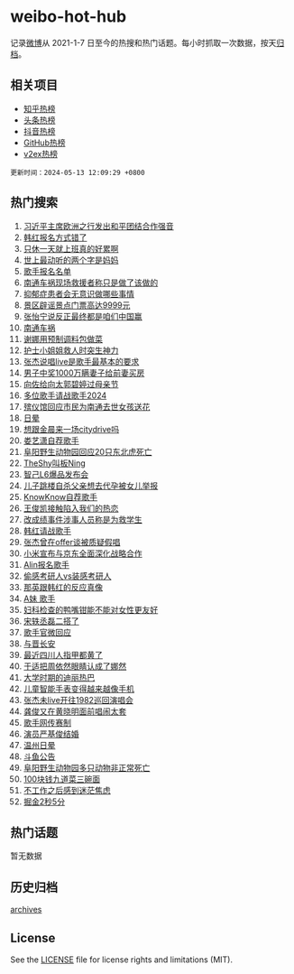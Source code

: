 # weibo-hot-hub

记录[微博](https://www.weibo.com)从 2021-1-7 日至今的热搜和热门话题。每小时抓取一次数据，按天[归档](archives)。

## 相关项目

- [知乎热榜](https://github.com/lonnyzhang423/zhihu-hot-hub)
- [头条热榜](https://github.com/lonnyzhang423/toutiao-hot-hub)
- [抖音热榜](https://github.com/lonnyzhang423/douyin-hot-hub)
- [GitHub热榜](https://github.com/lonnyzhang423/github-hot-hub)
- [v2ex热榜](https://github.com/lonnyzhang423/v2ex-hot-hub)


`更新时间：2024-05-13 12:09:29 +0800`

## 热门搜索

1. [习近平主席欧洲之行发出和平团结合作强音](https://m.weibo.cn/search?containerid=100103type%3D1%26t%3D10%26q%3D%23%E4%B9%A0%E8%BF%91%E5%B9%B3%E4%B8%BB%E5%B8%AD%E6%AC%A7%E6%B4%B2%E4%B9%8B%E8%A1%8C%E5%8F%91%E5%87%BA%E5%92%8C%E5%B9%B3%E5%9B%A2%E7%BB%93%E5%90%88%E4%BD%9C%E5%BC%BA%E9%9F%B3%23&stream_entry_id=51&isnewpage=1&extparam=seat%3D1%26cate%3D10103%26dgr%3D0%26stream_entry_id%3D51%26filter_type%3Drealtimehot%26q%3D%2523%25E4%25B9%25A0%25E8%25BF%2591%25E5%25B9%25B3%25E4%25B8%25BB%25E5%25B8%25AD%25E6%25AC%25A7%25E6%25B4%25B2%25E4%25B9%258B%25E8%25A1%258C%25E5%258F%2591%25E5%2587%25BA%25E5%2592%258C%25E5%25B9%25B3%25E5%259B%25A2%25E7%25BB%2593%25E5%2590%2588%25E4%25BD%259C%25E5%25BC%25BA%25E9%259F%25B3%2523%26c_type%3D51%26pos%3D0%26display_time%3D1715573368%26pre_seqid%3D171557336867301403171)
1. [韩红报名方式错了](https://m.weibo.cn/search?containerid=100103type%3D1%26t%3D10%26q%3D%23%E9%9F%A9%E7%BA%A2%E6%8A%A5%E5%90%8D%E6%96%B9%E5%BC%8F%E9%94%99%E4%BA%86%23&stream_entry_id=31&isnewpage=1&extparam=seat%3D1%26lcate%3D5001%26pos%3D0%26q%3D%2523%25E9%259F%25A9%25E7%25BA%25A2%25E6%258A%25A5%25E5%2590%258D%25E6%2596%25B9%25E5%25BC%258F%25E9%2594%2599%25E4%25BA%2586%2523%26c_type%3D31%26realpos%3D1%26flag%3D1%26dgr%3D0%26cate%3D5001%26stream_entry_id%3D31%26band_rank%3D1%26filter_type%3Drealtimehot%26display_time%3D1715573368%26pre_seqid%3D171557336867301403171)
1. [只休一天就上班真的好累啊](https://m.weibo.cn/search?containerid=100103type%3D1%26t%3D10%26q%3D%23%E5%8F%AA%E4%BC%91%E4%B8%80%E5%A4%A9%E5%B0%B1%E4%B8%8A%E7%8F%AD%E7%9C%9F%E7%9A%84%E5%A5%BD%E7%B4%AF%E5%95%8A%23&stream_entry_id=31&isnewpage=1&extparam=seat%3D1%26lcate%3D5001%26pos%3D1%26q%3D%2523%25E5%258F%25AA%25E4%25BC%2591%25E4%25B8%2580%25E5%25A4%25A9%25E5%25B0%25B1%25E4%25B8%258A%25E7%258F%25AD%25E7%259C%259F%25E7%259A%2584%25E5%25A5%25BD%25E7%25B4%25AF%25E5%2595%258A%2523%26c_type%3D31%26realpos%3D2%26flag%3D0%26dgr%3D0%26cate%3D5001%26stream_entry_id%3D31%26band_rank%3D2%26filter_type%3Drealtimehot%26display_time%3D1715573368%26pre_seqid%3D171557336867301403171)
1. [世上最动听的两个字是妈妈](https://m.weibo.cn/search?containerid=100103type%3D1%26t%3D10%26q%3D%23%E4%B8%96%E4%B8%8A%E6%9C%80%E5%8A%A8%E5%90%AC%E7%9A%84%E4%B8%A4%E4%B8%AA%E5%AD%97%E6%98%AF%E5%A6%88%E5%A6%88%23&stream_entry_id=31&isnewpage=1&extparam=seat%3D1%26lcate%3D5001%26pos%3D2%26q%3D%2523%25E4%25B8%2596%25E4%25B8%258A%25E6%259C%2580%25E5%258A%25A8%25E5%2590%25AC%25E7%259A%2584%25E4%25B8%25A4%25E4%25B8%25AA%25E5%25AD%2597%25E6%2598%25AF%25E5%25A6%2588%25E5%25A6%2588%2523%26c_type%3D31%26realpos%3D3%26flag%3D0%26dgr%3D0%26cate%3D5001%26stream_entry_id%3D31%26band_rank%3D3%26filter_type%3Drealtimehot%26display_time%3D1715573368%26pre_seqid%3D171557336867301403171)
1. [歌手报名名单](https://m.weibo.cn/search?containerid=100103type%3D1%26t%3D10%26q%3D%23%E6%AD%8C%E6%89%8B%E6%8A%A5%E5%90%8D%E5%90%8D%E5%8D%95%23&stream_entry_id=31&isnewpage=1&extparam=seat%3D1%26lcate%3D5001%26pos%3D3%26q%3D%2523%25E6%25AD%258C%25E6%2589%258B%25E6%258A%25A5%25E5%2590%258D%25E5%2590%258D%25E5%258D%2595%2523%26c_type%3D31%26realpos%3D4%26flag%3D1%26dgr%3D0%26cate%3D5001%26stream_entry_id%3D31%26band_rank%3D4%26filter_type%3Drealtimehot%26display_time%3D1715573368%26pre_seqid%3D171557336867301403171)
1. [南通车祸现场救援者称只是做了该做的](https://m.weibo.cn/search?containerid=100103type%3D1%26t%3D10%26q%3D%23%E5%8D%97%E9%80%9A%E8%BD%A6%E7%A5%B8%E7%8E%B0%E5%9C%BA%E6%95%91%E6%8F%B4%E8%80%85%E7%A7%B0%E5%8F%AA%E6%98%AF%E5%81%9A%E4%BA%86%E8%AF%A5%E5%81%9A%E7%9A%84%23&stream_entry_id=31&isnewpage=1&extparam=seat%3D1%26lcate%3D5001%26pos%3D4%26q%3D%2523%25E5%258D%2597%25E9%2580%259A%25E8%25BD%25A6%25E7%25A5%25B8%25E7%258E%25B0%25E5%259C%25BA%25E6%2595%2591%25E6%258F%25B4%25E8%2580%2585%25E7%25A7%25B0%25E5%258F%25AA%25E6%2598%25AF%25E5%2581%259A%25E4%25BA%2586%25E8%25AF%25A5%25E5%2581%259A%25E7%259A%2584%2523%26c_type%3D31%26realpos%3D5%26flag%3D1%26dgr%3D0%26cate%3D5001%26stream_entry_id%3D31%26band_rank%3D5%26filter_type%3Drealtimehot%26display_time%3D1715573368%26pre_seqid%3D171557336867301403171)
1. [抑郁症患者会无意识做哪些事情](https://m.weibo.cn/search?containerid=100103type%3D1%26t%3D10%26q%3D%23%E6%8A%91%E9%83%81%E7%97%87%E6%82%A3%E8%80%85%E4%BC%9A%E6%97%A0%E6%84%8F%E8%AF%86%E5%81%9A%E5%93%AA%E4%BA%9B%E4%BA%8B%E6%83%85%23&stream_entry_id=31&isnewpage=1&extparam=seat%3D1%26lcate%3D5001%26pos%3D5%26q%3D%2523%25E6%258A%2591%25E9%2583%2581%25E7%2597%2587%25E6%2582%25A3%25E8%2580%2585%25E4%25BC%259A%25E6%2597%25A0%25E6%2584%258F%25E8%25AF%2586%25E5%2581%259A%25E5%2593%25AA%25E4%25BA%259B%25E4%25BA%258B%25E6%2583%2585%2523%26c_type%3D31%26realpos%3D6%26flag%3D1%26dgr%3D0%26cate%3D5001%26stream_entry_id%3D31%26band_rank%3D6%26filter_type%3Drealtimehot%26display_time%3D1715573368%26pre_seqid%3D171557336867301403171)
1. [景区辟谣景点门票高达9999元](https://m.weibo.cn/search?containerid=100103type%3D1%26t%3D10%26q%3D%23%E6%99%AF%E5%8C%BA%E8%BE%9F%E8%B0%A3%E6%99%AF%E7%82%B9%E9%97%A8%E7%A5%A8%E9%AB%98%E8%BE%BE9999%E5%85%83%23&stream_entry_id=31&isnewpage=1&extparam=seat%3D1%26lcate%3D5001%26filter_type%3Drealtimehot%26q%3D%2523%25E6%2599%25AF%25E5%258C%25BA%25E8%25BE%259F%25E8%25B0%25A3%25E6%2599%25AF%25E7%2582%25B9%25E9%2597%25A8%25E7%25A5%25A8%25E9%25AB%2598%25E8%25BE%25BE9999%25E5%2585%2583%2523%26c_type%3D31%26dgr%3D0%26cate%3D5001%26is_ad_pos%3D1%26band_rank%3D7%26stream_entry_id%3D31%26adid%3D236192%26pos%3D6%26display_time%3D1715573368%26pre_seqid%3D171557336867301403171)
1. [张怡宁说反正最终都是咱们中国赢](https://m.weibo.cn/search?containerid=100103type%3D1%26t%3D10%26q%3D%23%E5%BC%A0%E6%80%A1%E5%AE%81%E8%AF%B4%E5%8F%8D%E6%AD%A3%E6%9C%80%E7%BB%88%E9%83%BD%E6%98%AF%E5%92%B1%E4%BB%AC%E4%B8%AD%E5%9B%BD%E8%B5%A2%23&stream_entry_id=31&isnewpage=1&extparam=seat%3D1%26lcate%3D5001%26pos%3D7%26q%3D%2523%25E5%25BC%25A0%25E6%2580%25A1%25E5%25AE%2581%25E8%25AF%25B4%25E5%258F%258D%25E6%25AD%25A3%25E6%259C%2580%25E7%25BB%2588%25E9%2583%25BD%25E6%2598%25AF%25E5%2592%25B1%25E4%25BB%25AC%25E4%25B8%25AD%25E5%259B%25BD%25E8%25B5%25A2%2523%26c_type%3D31%26realpos%3D7%26flag%3D1%26dgr%3D0%26cate%3D5001%26stream_entry_id%3D31%26band_rank%3D7%26filter_type%3Drealtimehot%26display_time%3D1715573368%26pre_seqid%3D171557336867301403171)
1. [南通车祸](https://m.weibo.cn/search?containerid=100103type%3D1%26t%3D10%26q%3D%E5%8D%97%E9%80%9A%E8%BD%A6%E7%A5%B8&stream_entry_id=31&isnewpage=1&extparam=seat%3D1%26lcate%3D5001%26pos%3D8%26q%3D%25E5%258D%2597%25E9%2580%259A%25E8%25BD%25A6%25E7%25A5%25B8%26c_type%3D31%26realpos%3D8%26flag%3D1%26dgr%3D0%26cate%3D5001%26stream_entry_id%3D31%26band_rank%3D8%26filter_type%3Drealtimehot%26display_time%3D1715573368%26pre_seqid%3D171557336867301403171)
1. [谢娜用预制调料包做菜](https://m.weibo.cn/search?containerid=100103type%3D1%26t%3D10%26q%3D%23%E8%B0%A2%E5%A8%9C%E7%94%A8%E9%A2%84%E5%88%B6%E8%B0%83%E6%96%99%E5%8C%85%E5%81%9A%E8%8F%9C%23&stream_entry_id=31&isnewpage=1&extparam=seat%3D1%26lcate%3D5001%26pos%3D9%26q%3D%2523%25E8%25B0%25A2%25E5%25A8%259C%25E7%2594%25A8%25E9%25A2%2584%25E5%2588%25B6%25E8%25B0%2583%25E6%2596%2599%25E5%258C%2585%25E5%2581%259A%25E8%258F%259C%2523%26c_type%3D31%26realpos%3D9%26flag%3D1%26dgr%3D0%26cate%3D5001%26stream_entry_id%3D31%26band_rank%3D9%26filter_type%3Drealtimehot%26display_time%3D1715573368%26pre_seqid%3D171557336867301403171)
1. [护士小姐姐救人时突生神力](https://m.weibo.cn/search?containerid=100103type%3D1%26t%3D10%26q%3D%23%E6%8A%A4%E5%A3%AB%E5%B0%8F%E5%A7%90%E5%A7%90%E6%95%91%E4%BA%BA%E6%97%B6%E7%AA%81%E7%94%9F%E7%A5%9E%E5%8A%9B%23&stream_entry_id=31&isnewpage=1&extparam=seat%3D1%26lcate%3D5001%26pos%3D10%26q%3D%2523%25E6%258A%25A4%25E5%25A3%25AB%25E5%25B0%258F%25E5%25A7%2590%25E5%25A7%2590%25E6%2595%2591%25E4%25BA%25BA%25E6%2597%25B6%25E7%25AA%2581%25E7%2594%259F%25E7%25A5%259E%25E5%258A%259B%2523%26c_type%3D31%26realpos%3D10%26flag%3D32768%26dgr%3D0%26cate%3D5001%26stream_entry_id%3D31%26band_rank%3D10%26filter_type%3Drealtimehot%26display_time%3D1715573368%26pre_seqid%3D171557336867301403171)
1. [张杰说唱live是歌手最基本的要求](https://m.weibo.cn/search?containerid=100103type%3D1%26t%3D10%26q%3D%23%E5%BC%A0%E6%9D%B0%E8%AF%B4%E5%94%B1live%E6%98%AF%E6%AD%8C%E6%89%8B%E6%9C%80%E5%9F%BA%E6%9C%AC%E7%9A%84%E8%A6%81%E6%B1%82%23&stream_entry_id=31&isnewpage=1&extparam=seat%3D1%26lcate%3D5001%26pos%3D11%26q%3D%2523%25E5%25BC%25A0%25E6%259D%25B0%25E8%25AF%25B4%25E5%2594%25B1live%25E6%2598%25AF%25E6%25AD%258C%25E6%2589%258B%25E6%259C%2580%25E5%259F%25BA%25E6%259C%25AC%25E7%259A%2584%25E8%25A6%2581%25E6%25B1%2582%2523%26c_type%3D31%26realpos%3D11%26flag%3D1%26dgr%3D0%26cate%3D5001%26stream_entry_id%3D31%26band_rank%3D11%26filter_type%3Drealtimehot%26display_time%3D1715573368%26pre_seqid%3D171557336867301403171)
1. [男子中奖1000万瞒妻子给前妻买房](https://m.weibo.cn/search?containerid=100103type%3D1%26t%3D10%26q%3D%23%E7%94%B7%E5%AD%90%E4%B8%AD%E5%A5%961000%E4%B8%87%E7%9E%92%E5%A6%BB%E5%AD%90%E7%BB%99%E5%89%8D%E5%A6%BB%E4%B9%B0%E6%88%BF%23&stream_entry_id=31&isnewpage=1&extparam=seat%3D1%26lcate%3D5001%26pos%3D12%26q%3D%2523%25E7%2594%25B7%25E5%25AD%2590%25E4%25B8%25AD%25E5%25A5%25961000%25E4%25B8%2587%25E7%259E%2592%25E5%25A6%25BB%25E5%25AD%2590%25E7%25BB%2599%25E5%2589%258D%25E5%25A6%25BB%25E4%25B9%25B0%25E6%2588%25BF%2523%26c_type%3D31%26realpos%3D12%26flag%3D1%26dgr%3D0%26cate%3D5001%26stream_entry_id%3D31%26band_rank%3D12%26filter_type%3Drealtimehot%26display_time%3D1715573368%26pre_seqid%3D171557336867301403171)
1. [向佐给向太郭碧婷过母亲节](https://m.weibo.cn/search?containerid=100103type%3D1%26t%3D10%26q%3D%23%E5%90%91%E4%BD%90%E7%BB%99%E5%90%91%E5%A4%AA%E9%83%AD%E7%A2%A7%E5%A9%B7%E8%BF%87%E6%AF%8D%E4%BA%B2%E8%8A%82%23&stream_entry_id=31&isnewpage=1&extparam=seat%3D1%26lcate%3D5001%26pos%3D13%26q%3D%2523%25E5%2590%2591%25E4%25BD%2590%25E7%25BB%2599%25E5%2590%2591%25E5%25A4%25AA%25E9%2583%25AD%25E7%25A2%25A7%25E5%25A9%25B7%25E8%25BF%2587%25E6%25AF%258D%25E4%25BA%25B2%25E8%258A%2582%2523%26c_type%3D31%26realpos%3D13%26flag%3D1%26dgr%3D0%26cate%3D5001%26stream_entry_id%3D31%26band_rank%3D13%26filter_type%3Drealtimehot%26display_time%3D1715573368%26pre_seqid%3D171557336867301403171)
1. [多位歌手请战歌手2024](https://m.weibo.cn/search?containerid=100103type%3D1%26t%3D10%26q%3D%23%E5%A4%9A%E4%BD%8D%E6%AD%8C%E6%89%8B%E8%AF%B7%E6%88%98%E6%AD%8C%E6%89%8B2024%23&stream_entry_id=31&isnewpage=1&extparam=seat%3D1%26lcate%3D5001%26pos%3D14%26q%3D%2523%25E5%25A4%259A%25E4%25BD%258D%25E6%25AD%258C%25E6%2589%258B%25E8%25AF%25B7%25E6%2588%2598%25E6%25AD%258C%25E6%2589%258B2024%2523%26c_type%3D31%26realpos%3D14%26flag%3D1%26dgr%3D0%26cate%3D5001%26stream_entry_id%3D31%26band_rank%3D14%26filter_type%3Drealtimehot%26display_time%3D1715573368%26pre_seqid%3D171557336867301403171)
1. [殡仪馆回应市民为南通去世女孩送花](https://m.weibo.cn/search?containerid=100103type%3D1%26t%3D10%26q%3D%23%E6%AE%A1%E4%BB%AA%E9%A6%86%E5%9B%9E%E5%BA%94%E5%B8%82%E6%B0%91%E4%B8%BA%E5%8D%97%E9%80%9A%E5%8E%BB%E4%B8%96%E5%A5%B3%E5%AD%A9%E9%80%81%E8%8A%B1%23&stream_entry_id=31&isnewpage=1&extparam=seat%3D1%26lcate%3D5001%26pos%3D15%26q%3D%2523%25E6%25AE%25A1%25E4%25BB%25AA%25E9%25A6%2586%25E5%259B%259E%25E5%25BA%2594%25E5%25B8%2582%25E6%25B0%2591%25E4%25B8%25BA%25E5%258D%2597%25E9%2580%259A%25E5%258E%25BB%25E4%25B8%2596%25E5%25A5%25B3%25E5%25AD%25A9%25E9%2580%2581%25E8%258A%25B1%2523%26c_type%3D31%26realpos%3D15%26flag%3D1%26dgr%3D0%26cate%3D5001%26stream_entry_id%3D31%26band_rank%3D15%26filter_type%3Drealtimehot%26display_time%3D1715573368%26pre_seqid%3D171557336867301403171)
1. [日晕](https://m.weibo.cn/search?containerid=100103type%3D1%26t%3D10%26q%3D%E6%97%A5%E6%99%95&stream_entry_id=31&isnewpage=1&extparam=seat%3D1%26lcate%3D5001%26pos%3D16%26q%3D%25E6%2597%25A5%25E6%2599%2595%26c_type%3D31%26realpos%3D16%26flag%3D1%26dgr%3D0%26cate%3D5001%26stream_entry_id%3D31%26band_rank%3D16%26filter_type%3Drealtimehot%26display_time%3D1715573368%26pre_seqid%3D171557336867301403171)
1. [想跟金晨来一场citydrive吗](https://m.weibo.cn/search?containerid=100103type%3D1%26t%3D10%26q%3D%23%E6%83%B3%E8%B7%9F%E9%87%91%E6%99%A8%E6%9D%A5%E4%B8%80%E5%9C%BAcitydrive%E5%90%97%23&stream_entry_id=31&isnewpage=1&extparam=seat%3D1%26lcate%3D5001%26filter_type%3Drealtimehot%26q%3D%2523%25E6%2583%25B3%25E8%25B7%259F%25E9%2587%2591%25E6%2599%25A8%25E6%259D%25A5%25E4%25B8%2580%25E5%259C%25BAcitydrive%25E5%2590%2597%2523%26c_type%3D31%26dgr%3D0%26realpos%3D17%26flag%3D0%26cate%3D5001%26band_rank%3D17%26stream_entry_id%3D31%26adid%3D235639%26pos%3D17%26display_time%3D1715573368%26pre_seqid%3D171557336867301403171)
1. [娄艺潇自荐歌手](https://m.weibo.cn/search?containerid=100103type%3D1%26t%3D10%26q%3D%23%E5%A8%84%E8%89%BA%E6%BD%87%E8%87%AA%E8%8D%90%E6%AD%8C%E6%89%8B%23&stream_entry_id=31&isnewpage=1&extparam=seat%3D1%26lcate%3D5001%26pos%3D18%26q%3D%2523%25E5%25A8%2584%25E8%2589%25BA%25E6%25BD%2587%25E8%2587%25AA%25E8%258D%2590%25E6%25AD%258C%25E6%2589%258B%2523%26c_type%3D31%26realpos%3D18%26flag%3D2%26dgr%3D0%26cate%3D5001%26stream_entry_id%3D31%26band_rank%3D18%26filter_type%3Drealtimehot%26display_time%3D1715573368%26pre_seqid%3D171557336867301403171)
1. [阜阳野生动物园回应20只东北虎死亡](https://m.weibo.cn/search?containerid=100103type%3D1%26t%3D10%26q%3D%23%E9%98%9C%E9%98%B3%E9%87%8E%E7%94%9F%E5%8A%A8%E7%89%A9%E5%9B%AD%E5%9B%9E%E5%BA%9420%E5%8F%AA%E4%B8%9C%E5%8C%97%E8%99%8E%E6%AD%BB%E4%BA%A1%23&stream_entry_id=31&isnewpage=1&extparam=seat%3D1%26lcate%3D5001%26pos%3D19%26q%3D%2523%25E9%2598%259C%25E9%2598%25B3%25E9%2587%258E%25E7%2594%259F%25E5%258A%25A8%25E7%2589%25A9%25E5%259B%25AD%25E5%259B%259E%25E5%25BA%259420%25E5%258F%25AA%25E4%25B8%259C%25E5%258C%2597%25E8%2599%258E%25E6%25AD%25BB%25E4%25BA%25A1%2523%26c_type%3D31%26realpos%3D19%26flag%3D1%26dgr%3D0%26cate%3D5001%26stream_entry_id%3D31%26band_rank%3D19%26filter_type%3Drealtimehot%26display_time%3D1715573368%26pre_seqid%3D171557336867301403171)
1. [TheShy叫板Ning](https://m.weibo.cn/search?containerid=100103type%3D1%26t%3D10%26q%3D%23TheShy%E5%8F%AB%E6%9D%BFNing%23&stream_entry_id=31&isnewpage=1&extparam=seat%3D1%26lcate%3D5001%26pos%3D20%26q%3D%2523TheShy%25E5%258F%25AB%25E6%259D%25BFNing%2523%26c_type%3D31%26realpos%3D20%26flag%3D1%26dgr%3D0%26cate%3D5001%26stream_entry_id%3D31%26band_rank%3D20%26filter_type%3Drealtimehot%26display_time%3D1715573368%26pre_seqid%3D171557336867301403171)
1. [智己L6爆品发布会](https://m.weibo.cn/search?containerid=100103type%3D1%26t%3D10%26q%3D%23%E6%99%BA%E5%B7%B1L6%E7%88%86%E5%93%81%E5%8F%91%E5%B8%83%E4%BC%9A%23&stream_entry_id=31&isnewpage=1&extparam=seat%3D1%26lcate%3D5001%26filter_type%3Drealtimehot%26q%3D%2523%25E6%2599%25BA%25E5%25B7%25B1L6%25E7%2588%2586%25E5%2593%2581%25E5%258F%2591%25E5%25B8%2583%25E4%25BC%259A%2523%26c_type%3D31%26dgr%3D0%26realpos%3D21%26flag%3D0%26cate%3D5001%26band_rank%3D21%26stream_entry_id%3D31%26adid%3D235640%26pos%3D21%26display_time%3D1715573368%26pre_seqid%3D171557336867301403171)
1. [儿子跳楼自杀父亲想去代孕被女儿举报](https://m.weibo.cn/search?containerid=100103type%3D1%26t%3D10%26q%3D%23%E5%84%BF%E5%AD%90%E8%B7%B3%E6%A5%BC%E8%87%AA%E6%9D%80%E7%88%B6%E4%BA%B2%E6%83%B3%E5%8E%BB%E4%BB%A3%E5%AD%95%E8%A2%AB%E5%A5%B3%E5%84%BF%E4%B8%BE%E6%8A%A5%23&stream_entry_id=31&isnewpage=1&extparam=seat%3D1%26lcate%3D5001%26pos%3D22%26q%3D%2523%25E5%2584%25BF%25E5%25AD%2590%25E8%25B7%25B3%25E6%25A5%25BC%25E8%2587%25AA%25E6%259D%2580%25E7%2588%25B6%25E4%25BA%25B2%25E6%2583%25B3%25E5%258E%25BB%25E4%25BB%25A3%25E5%25AD%2595%25E8%25A2%25AB%25E5%25A5%25B3%25E5%2584%25BF%25E4%25B8%25BE%25E6%258A%25A5%2523%26c_type%3D31%26realpos%3D22%26flag%3D1%26dgr%3D0%26cate%3D5001%26stream_entry_id%3D31%26band_rank%3D22%26filter_type%3Drealtimehot%26display_time%3D1715573368%26pre_seqid%3D171557336867301403171)
1. [KnowKnow自荐歌手](https://m.weibo.cn/search?containerid=100103type%3D1%26t%3D10%26q%3D%23KnowKnow%E8%87%AA%E8%8D%90%E6%AD%8C%E6%89%8B%23&stream_entry_id=31&isnewpage=1&extparam=seat%3D1%26lcate%3D5001%26pos%3D23%26q%3D%2523KnowKnow%25E8%2587%25AA%25E8%258D%2590%25E6%25AD%258C%25E6%2589%258B%2523%26c_type%3D31%26realpos%3D23%26flag%3D1%26dgr%3D0%26cate%3D5001%26stream_entry_id%3D31%26band_rank%3D23%26filter_type%3Drealtimehot%26display_time%3D1715573368%26pre_seqid%3D171557336867301403171)
1. [王俊凯接触陷入我们的热恋](https://m.weibo.cn/search?containerid=100103type%3D1%26t%3D10%26q%3D%23%E7%8E%8B%E4%BF%8A%E5%87%AF%E6%8E%A5%E8%A7%A6%E9%99%B7%E5%85%A5%E6%88%91%E4%BB%AC%E7%9A%84%E7%83%AD%E6%81%8B%23&stream_entry_id=31&isnewpage=1&extparam=seat%3D1%26lcate%3D5001%26pos%3D24%26q%3D%2523%25E7%258E%258B%25E4%25BF%258A%25E5%2587%25AF%25E6%258E%25A5%25E8%25A7%25A6%25E9%2599%25B7%25E5%2585%25A5%25E6%2588%2591%25E4%25BB%25AC%25E7%259A%2584%25E7%2583%25AD%25E6%2581%258B%2523%26c_type%3D31%26realpos%3D24%26flag%3D1%26dgr%3D0%26cate%3D5001%26stream_entry_id%3D31%26band_rank%3D24%26filter_type%3Drealtimehot%26display_time%3D1715573368%26pre_seqid%3D171557336867301403171)
1. [改成绩事件涉事人员称是为救学生](https://m.weibo.cn/search?containerid=100103type%3D1%26t%3D10%26q%3D%23%E6%94%B9%E6%88%90%E7%BB%A9%E4%BA%8B%E4%BB%B6%E6%B6%89%E4%BA%8B%E4%BA%BA%E5%91%98%E7%A7%B0%E6%98%AF%E4%B8%BA%E6%95%91%E5%AD%A6%E7%94%9F%23&stream_entry_id=31&isnewpage=1&extparam=seat%3D1%26lcate%3D5001%26pos%3D25%26q%3D%2523%25E6%2594%25B9%25E6%2588%2590%25E7%25BB%25A9%25E4%25BA%258B%25E4%25BB%25B6%25E6%25B6%2589%25E4%25BA%258B%25E4%25BA%25BA%25E5%2591%2598%25E7%25A7%25B0%25E6%2598%25AF%25E4%25B8%25BA%25E6%2595%2591%25E5%25AD%25A6%25E7%2594%259F%2523%26c_type%3D31%26realpos%3D25%26flag%3D0%26dgr%3D0%26cate%3D5001%26stream_entry_id%3D31%26band_rank%3D25%26filter_type%3Drealtimehot%26display_time%3D1715573368%26pre_seqid%3D171557336867301403171)
1. [韩红请战歌手](https://m.weibo.cn/search?containerid=100103type%3D1%26t%3D10%26q%3D%E9%9F%A9%E7%BA%A2%E8%AF%B7%E6%88%98%E6%AD%8C%E6%89%8B&stream_entry_id=31&isnewpage=1&extparam=seat%3D1%26lcate%3D5001%26pos%3D26%26q%3D%25E9%259F%25A9%25E7%25BA%25A2%25E8%25AF%25B7%25E6%2588%2598%25E6%25AD%258C%25E6%2589%258B%26c_type%3D31%26realpos%3D26%26flag%3D0%26dgr%3D0%26cate%3D5001%26stream_entry_id%3D31%26band_rank%3D26%26filter_type%3Drealtimehot%26display_time%3D1715573368%26pre_seqid%3D171557336867301403171)
1. [张杰曾在offer谈被质疑假唱](https://m.weibo.cn/search?containerid=100103type%3D1%26t%3D10%26q%3D%23%E5%BC%A0%E6%9D%B0%E6%9B%BE%E5%9C%A8offer%E8%B0%88%E8%A2%AB%E8%B4%A8%E7%96%91%E5%81%87%E5%94%B1%23&stream_entry_id=31&isnewpage=1&extparam=seat%3D1%26lcate%3D5001%26pos%3D27%26q%3D%2523%25E5%25BC%25A0%25E6%259D%25B0%25E6%259B%25BE%25E5%259C%25A8offer%25E8%25B0%2588%25E8%25A2%25AB%25E8%25B4%25A8%25E7%2596%2591%25E5%2581%2587%25E5%2594%25B1%2523%26c_type%3D31%26realpos%3D27%26flag%3D1%26dgr%3D0%26cate%3D5001%26stream_entry_id%3D31%26band_rank%3D27%26filter_type%3Drealtimehot%26display_time%3D1715573368%26pre_seqid%3D171557336867301403171)
1. [小米宣布与京东全面深化战略合作](https://m.weibo.cn/search?containerid=100103type%3D1%26t%3D10%26q%3D%23%E5%B0%8F%E7%B1%B3%E5%AE%A3%E5%B8%83%E4%B8%8E%E4%BA%AC%E4%B8%9C%E5%85%A8%E9%9D%A2%E6%B7%B1%E5%8C%96%E6%88%98%E7%95%A5%E5%90%88%E4%BD%9C%23&stream_entry_id=31&isnewpage=1&extparam=seat%3D1%26lcate%3D5001%26pos%3D28%26q%3D%2523%25E5%25B0%258F%25E7%25B1%25B3%25E5%25AE%25A3%25E5%25B8%2583%25E4%25B8%258E%25E4%25BA%25AC%25E4%25B8%259C%25E5%2585%25A8%25E9%259D%25A2%25E6%25B7%25B1%25E5%258C%2596%25E6%2588%2598%25E7%2595%25A5%25E5%2590%2588%25E4%25BD%259C%2523%26c_type%3D31%26realpos%3D28%26flag%3D1%26dgr%3D0%26cate%3D5001%26stream_entry_id%3D31%26band_rank%3D28%26filter_type%3Drealtimehot%26display_time%3D1715573368%26pre_seqid%3D171557336867301403171)
1. [Alin报名歌手](https://m.weibo.cn/search?containerid=100103type%3D1%26t%3D10%26q%3D%23Alin%E6%8A%A5%E5%90%8D%E6%AD%8C%E6%89%8B%23&stream_entry_id=31&isnewpage=1&extparam=seat%3D1%26lcate%3D5001%26pos%3D29%26q%3D%2523Alin%25E6%258A%25A5%25E5%2590%258D%25E6%25AD%258C%25E6%2589%258B%2523%26c_type%3D31%26realpos%3D29%26flag%3D0%26dgr%3D0%26cate%3D5001%26stream_entry_id%3D31%26band_rank%3D29%26filter_type%3Drealtimehot%26display_time%3D1715573368%26pre_seqid%3D171557336867301403171)
1. [偷感考研人vs装感考研人](https://m.weibo.cn/search?containerid=100103type%3D1%26t%3D10%26q%3D%23%E5%81%B7%E6%84%9F%E8%80%83%E7%A0%94%E4%BA%BAvs%E8%A3%85%E6%84%9F%E8%80%83%E7%A0%94%E4%BA%BA%23&stream_entry_id=31&isnewpage=1&extparam=seat%3D1%26lcate%3D5001%26pos%3D30%26q%3D%2523%25E5%2581%25B7%25E6%2584%259F%25E8%2580%2583%25E7%25A0%2594%25E4%25BA%25BAvs%25E8%25A3%2585%25E6%2584%259F%25E8%2580%2583%25E7%25A0%2594%25E4%25BA%25BA%2523%26c_type%3D31%26realpos%3D30%26flag%3D1%26dgr%3D0%26cate%3D5001%26stream_entry_id%3D31%26band_rank%3D30%26filter_type%3Drealtimehot%26display_time%3D1715573368%26pre_seqid%3D171557336867301403171)
1. [那英跟韩红的反应真像](https://m.weibo.cn/search?containerid=100103type%3D1%26t%3D10%26q%3D%23%E9%82%A3%E8%8B%B1%E8%B7%9F%E9%9F%A9%E7%BA%A2%E7%9A%84%E5%8F%8D%E5%BA%94%E7%9C%9F%E5%83%8F%23&stream_entry_id=31&isnewpage=1&extparam=seat%3D1%26lcate%3D5001%26pos%3D31%26q%3D%2523%25E9%2582%25A3%25E8%258B%25B1%25E8%25B7%259F%25E9%259F%25A9%25E7%25BA%25A2%25E7%259A%2584%25E5%258F%258D%25E5%25BA%2594%25E7%259C%259F%25E5%2583%258F%2523%26c_type%3D31%26realpos%3D31%26flag%3D1%26dgr%3D0%26cate%3D5001%26stream_entry_id%3D31%26band_rank%3D31%26filter_type%3Drealtimehot%26display_time%3D1715573368%26pre_seqid%3D171557336867301403171)
1. [A妹 歌手](https://m.weibo.cn/search?containerid=100103type%3D1%26t%3D10%26q%3DA%E5%A6%B9+%E6%AD%8C%E6%89%8B&stream_entry_id=31&isnewpage=1&extparam=seat%3D1%26lcate%3D5001%26pos%3D32%26q%3DA%25E5%25A6%25B9%2520%25E6%25AD%258C%25E6%2589%258B%26c_type%3D31%26realpos%3D32%26flag%3D0%26dgr%3D0%26cate%3D5001%26stream_entry_id%3D31%26band_rank%3D32%26filter_type%3Drealtimehot%26display_time%3D1715573368%26pre_seqid%3D171557336867301403171)
1. [妇科检查的鸭嘴钳能不能对女性更友好](https://m.weibo.cn/search?containerid=100103type%3D1%26t%3D10%26q%3D%23%E5%A6%87%E7%A7%91%E6%A3%80%E6%9F%A5%E7%9A%84%E9%B8%AD%E5%98%B4%E9%92%B3%E8%83%BD%E4%B8%8D%E8%83%BD%E5%AF%B9%E5%A5%B3%E6%80%A7%E6%9B%B4%E5%8F%8B%E5%A5%BD%23&stream_entry_id=31&isnewpage=1&extparam=seat%3D1%26lcate%3D5001%26pos%3D33%26q%3D%2523%25E5%25A6%2587%25E7%25A7%2591%25E6%25A3%2580%25E6%259F%25A5%25E7%259A%2584%25E9%25B8%25AD%25E5%2598%25B4%25E9%2592%25B3%25E8%2583%25BD%25E4%25B8%258D%25E8%2583%25BD%25E5%25AF%25B9%25E5%25A5%25B3%25E6%2580%25A7%25E6%259B%25B4%25E5%258F%258B%25E5%25A5%25BD%2523%26c_type%3D31%26realpos%3D33%26flag%3D0%26dgr%3D0%26cate%3D5001%26stream_entry_id%3D31%26band_rank%3D33%26filter_type%3Drealtimehot%26display_time%3D1715573368%26pre_seqid%3D171557336867301403171)
1. [宋轶丞磊二搭了](https://m.weibo.cn/search?containerid=100103type%3D1%26t%3D10%26q%3D%23%E5%AE%8B%E8%BD%B6%E4%B8%9E%E7%A3%8A%E4%BA%8C%E6%90%AD%E4%BA%86%23&stream_entry_id=31&isnewpage=1&extparam=seat%3D1%26lcate%3D5001%26pos%3D34%26q%3D%2523%25E5%25AE%258B%25E8%25BD%25B6%25E4%25B8%259E%25E7%25A3%258A%25E4%25BA%258C%25E6%2590%25AD%25E4%25BA%2586%2523%26c_type%3D31%26realpos%3D34%26flag%3D1%26dgr%3D0%26cate%3D5001%26stream_entry_id%3D31%26band_rank%3D34%26filter_type%3Drealtimehot%26display_time%3D1715573368%26pre_seqid%3D171557336867301403171)
1. [歌手官微回应](https://m.weibo.cn/search?containerid=100103type%3D1%26t%3D10%26q%3D%E6%AD%8C%E6%89%8B%E5%AE%98%E5%BE%AE%E5%9B%9E%E5%BA%94&stream_entry_id=31&isnewpage=1&extparam=seat%3D1%26lcate%3D5001%26pos%3D35%26q%3D%25E6%25AD%258C%25E6%2589%258B%25E5%25AE%2598%25E5%25BE%25AE%25E5%259B%259E%25E5%25BA%2594%26c_type%3D31%26realpos%3D35%26flag%3D0%26dgr%3D0%26cate%3D5001%26stream_entry_id%3D31%26band_rank%3D35%26filter_type%3Drealtimehot%26display_time%3D1715573368%26pre_seqid%3D171557336867301403171)
1. [与晋长安](https://m.weibo.cn/search?containerid=100103type%3D1%26t%3D10%26q%3D%E4%B8%8E%E6%99%8B%E9%95%BF%E5%AE%89&stream_entry_id=31&isnewpage=1&extparam=seat%3D1%26lcate%3D5001%26pos%3D36%26q%3D%25E4%25B8%258E%25E6%2599%258B%25E9%2595%25BF%25E5%25AE%2589%26c_type%3D31%26realpos%3D36%26flag%3D1%26dgr%3D0%26cate%3D5001%26stream_entry_id%3D31%26band_rank%3D36%26filter_type%3Drealtimehot%26display_time%3D1715573368%26pre_seqid%3D171557336867301403171)
1. [最近四川人指甲都黄了](https://m.weibo.cn/search?containerid=100103type%3D1%26t%3D10%26q%3D%23%E6%9C%80%E8%BF%91%E5%9B%9B%E5%B7%9D%E4%BA%BA%E6%8C%87%E7%94%B2%E9%83%BD%E9%BB%84%E4%BA%86%23&stream_entry_id=31&isnewpage=1&extparam=seat%3D1%26lcate%3D5001%26pos%3D37%26q%3D%2523%25E6%259C%2580%25E8%25BF%2591%25E5%259B%259B%25E5%25B7%259D%25E4%25BA%25BA%25E6%258C%2587%25E7%2594%25B2%25E9%2583%25BD%25E9%25BB%2584%25E4%25BA%2586%2523%26c_type%3D31%26realpos%3D37%26flag%3D0%26dgr%3D0%26cate%3D5001%26stream_entry_id%3D31%26band_rank%3D37%26filter_type%3Drealtimehot%26display_time%3D1715573368%26pre_seqid%3D171557336867301403171)
1. [于适把周依然眼睛认成了娜然](https://m.weibo.cn/search?containerid=100103type%3D1%26t%3D10%26q%3D%23%E4%BA%8E%E9%80%82%E6%8A%8A%E5%91%A8%E4%BE%9D%E7%84%B6%E7%9C%BC%E7%9D%9B%E8%AE%A4%E6%88%90%E4%BA%86%E5%A8%9C%E7%84%B6%23&stream_entry_id=31&isnewpage=1&extparam=seat%3D1%26lcate%3D5001%26pos%3D38%26q%3D%2523%25E4%25BA%258E%25E9%2580%2582%25E6%258A%258A%25E5%2591%25A8%25E4%25BE%259D%25E7%2584%25B6%25E7%259C%25BC%25E7%259D%259B%25E8%25AE%25A4%25E6%2588%2590%25E4%25BA%2586%25E5%25A8%259C%25E7%2584%25B6%2523%26c_type%3D31%26realpos%3D38%26flag%3D1%26dgr%3D0%26cate%3D5001%26stream_entry_id%3D31%26band_rank%3D38%26filter_type%3Drealtimehot%26display_time%3D1715573368%26pre_seqid%3D171557336867301403171)
1. [大学时期的迪丽热巴](https://m.weibo.cn/search?containerid=100103type%3D1%26t%3D10%26q%3D%23%E5%A4%A7%E5%AD%A6%E6%97%B6%E6%9C%9F%E7%9A%84%E8%BF%AA%E4%B8%BD%E7%83%AD%E5%B7%B4%23&stream_entry_id=31&isnewpage=1&extparam=seat%3D1%26lcate%3D5001%26pos%3D39%26q%3D%2523%25E5%25A4%25A7%25E5%25AD%25A6%25E6%2597%25B6%25E6%259C%259F%25E7%259A%2584%25E8%25BF%25AA%25E4%25B8%25BD%25E7%2583%25AD%25E5%25B7%25B4%2523%26c_type%3D31%26realpos%3D39%26flag%3D1%26dgr%3D0%26cate%3D5001%26stream_entry_id%3D31%26band_rank%3D39%26filter_type%3Drealtimehot%26display_time%3D1715573368%26pre_seqid%3D171557336867301403171)
1. [儿童智能手表变得越来越像手机](https://m.weibo.cn/search?containerid=100103type%3D1%26t%3D10%26q%3D%23%E5%84%BF%E7%AB%A5%E6%99%BA%E8%83%BD%E6%89%8B%E8%A1%A8%E5%8F%98%E5%BE%97%E8%B6%8A%E6%9D%A5%E8%B6%8A%E5%83%8F%E6%89%8B%E6%9C%BA%23&stream_entry_id=31&isnewpage=1&extparam=seat%3D1%26lcate%3D5001%26pos%3D40%26q%3D%2523%25E5%2584%25BF%25E7%25AB%25A5%25E6%2599%25BA%25E8%2583%25BD%25E6%2589%258B%25E8%25A1%25A8%25E5%258F%2598%25E5%25BE%2597%25E8%25B6%258A%25E6%259D%25A5%25E8%25B6%258A%25E5%2583%258F%25E6%2589%258B%25E6%259C%25BA%2523%26c_type%3D31%26realpos%3D40%26flag%3D1%26dgr%3D0%26cate%3D5001%26stream_entry_id%3D31%26band_rank%3D40%26filter_type%3Drealtimehot%26display_time%3D1715573368%26pre_seqid%3D171557336867301403171)
1. [张杰未live开往1982巡回演唱会](https://m.weibo.cn/search?containerid=100103type%3D1%26t%3D10%26q%3D%E5%BC%A0%E6%9D%B0%E6%9C%AAlive%E5%BC%80%E5%BE%801982%E5%B7%A1%E5%9B%9E%E6%BC%94%E5%94%B1%E4%BC%9A&stream_entry_id=31&isnewpage=1&extparam=seat%3D1%26lcate%3D5001%26pos%3D41%26q%3D%25E5%25BC%25A0%25E6%259D%25B0%25E6%259C%25AAlive%25E5%25BC%2580%25E5%25BE%25801982%25E5%25B7%25A1%25E5%259B%259E%25E6%25BC%2594%25E5%2594%25B1%25E4%25BC%259A%26c_type%3D31%26realpos%3D41%26flag%3D1%26dgr%3D0%26cate%3D5001%26stream_entry_id%3D31%26band_rank%3D41%26filter_type%3Drealtimehot%26display_time%3D1715573368%26pre_seqid%3D171557336867301403171)
1. [龚俊又在黄晓明面前唱闹太套](https://m.weibo.cn/search?containerid=100103type%3D1%26t%3D10%26q%3D%23%E9%BE%9A%E4%BF%8A%E5%8F%88%E5%9C%A8%E9%BB%84%E6%99%93%E6%98%8E%E9%9D%A2%E5%89%8D%E5%94%B1%E9%97%B9%E5%A4%AA%E5%A5%97%23&stream_entry_id=31&isnewpage=1&extparam=seat%3D1%26lcate%3D5001%26pos%3D42%26q%3D%2523%25E9%25BE%259A%25E4%25BF%258A%25E5%258F%2588%25E5%259C%25A8%25E9%25BB%2584%25E6%2599%2593%25E6%2598%258E%25E9%259D%25A2%25E5%2589%258D%25E5%2594%25B1%25E9%2597%25B9%25E5%25A4%25AA%25E5%25A5%2597%2523%26c_type%3D31%26realpos%3D42%26flag%3D1%26dgr%3D0%26cate%3D5001%26stream_entry_id%3D31%26band_rank%3D42%26filter_type%3Drealtimehot%26display_time%3D1715573368%26pre_seqid%3D171557336867301403171)
1. [歌手网传赛制](https://m.weibo.cn/search?containerid=100103type%3D1%26t%3D10%26q%3D%23%E6%AD%8C%E6%89%8B%E7%BD%91%E4%BC%A0%E8%B5%9B%E5%88%B6%23&stream_entry_id=31&isnewpage=1&extparam=seat%3D1%26lcate%3D5001%26pos%3D43%26q%3D%2523%25E6%25AD%258C%25E6%2589%258B%25E7%25BD%2591%25E4%25BC%25A0%25E8%25B5%259B%25E5%2588%25B6%2523%26c_type%3D31%26realpos%3D43%26flag%3D1%26dgr%3D0%26cate%3D5001%26stream_entry_id%3D31%26band_rank%3D43%26filter_type%3Drealtimehot%26display_time%3D1715573368%26pre_seqid%3D171557336867301403171)
1. [演员严基俊结婚](https://m.weibo.cn/search?containerid=100103type%3D1%26t%3D10%26q%3D%23%E6%BC%94%E5%91%98%E4%B8%A5%E5%9F%BA%E4%BF%8A%E7%BB%93%E5%A9%9A%23&stream_entry_id=31&isnewpage=1&extparam=seat%3D1%26lcate%3D5001%26pos%3D44%26q%3D%2523%25E6%25BC%2594%25E5%2591%2598%25E4%25B8%25A5%25E5%259F%25BA%25E4%25BF%258A%25E7%25BB%2593%25E5%25A9%259A%2523%26c_type%3D31%26realpos%3D44%26flag%3D1%26dgr%3D0%26cate%3D5001%26stream_entry_id%3D31%26band_rank%3D44%26filter_type%3Drealtimehot%26display_time%3D1715573368%26pre_seqid%3D171557336867301403171)
1. [温州日晕](https://m.weibo.cn/search?containerid=100103type%3D1%26t%3D10%26q%3D%E6%B8%A9%E5%B7%9E%E6%97%A5%E6%99%95&stream_entry_id=31&isnewpage=1&extparam=seat%3D1%26lcate%3D5001%26pos%3D45%26q%3D%25E6%25B8%25A9%25E5%25B7%259E%25E6%2597%25A5%25E6%2599%2595%26c_type%3D31%26realpos%3D45%26flag%3D1%26dgr%3D0%26cate%3D5001%26stream_entry_id%3D31%26band_rank%3D45%26filter_type%3Drealtimehot%26display_time%3D1715573368%26pre_seqid%3D171557336867301403171)
1. [斗鱼公告](https://m.weibo.cn/search?containerid=100103type%3D1%26t%3D10%26q%3D%E6%96%97%E9%B1%BC%E5%85%AC%E5%91%8A&stream_entry_id=31&isnewpage=1&extparam=seat%3D1%26lcate%3D5001%26pos%3D46%26q%3D%25E6%2596%2597%25E9%25B1%25BC%25E5%2585%25AC%25E5%2591%258A%26c_type%3D31%26realpos%3D46%26flag%3D0%26dgr%3D0%26cate%3D5001%26stream_entry_id%3D31%26band_rank%3D46%26filter_type%3Drealtimehot%26display_time%3D1715573368%26pre_seqid%3D171557336867301403171)
1. [阜阳野生动物园多只动物非正常死亡](https://m.weibo.cn/search?containerid=100103type%3D1%26t%3D10%26q%3D%23%E9%98%9C%E9%98%B3%E9%87%8E%E7%94%9F%E5%8A%A8%E7%89%A9%E5%9B%AD%E5%A4%9A%E5%8F%AA%E5%8A%A8%E7%89%A9%E9%9D%9E%E6%AD%A3%E5%B8%B8%E6%AD%BB%E4%BA%A1%23&stream_entry_id=31&isnewpage=1&extparam=seat%3D1%26lcate%3D5001%26pos%3D47%26q%3D%2523%25E9%2598%259C%25E9%2598%25B3%25E9%2587%258E%25E7%2594%259F%25E5%258A%25A8%25E7%2589%25A9%25E5%259B%25AD%25E5%25A4%259A%25E5%258F%25AA%25E5%258A%25A8%25E7%2589%25A9%25E9%259D%259E%25E6%25AD%25A3%25E5%25B8%25B8%25E6%25AD%25BB%25E4%25BA%25A1%2523%26c_type%3D31%26realpos%3D47%26flag%3D0%26dgr%3D0%26cate%3D5001%26stream_entry_id%3D31%26band_rank%3D47%26filter_type%3Drealtimehot%26display_time%3D1715573368%26pre_seqid%3D171557336867301403171)
1. [100块钱九道菜三碗面](https://m.weibo.cn/search?containerid=100103type%3D1%26t%3D10%26q%3D100%E5%9D%97%E9%92%B1%E4%B9%9D%E9%81%93%E8%8F%9C%E4%B8%89%E7%A2%97%E9%9D%A2&stream_entry_id=31&isnewpage=1&extparam=seat%3D1%26lcate%3D5001%26pos%3D48%26q%3D100%25E5%259D%2597%25E9%2592%25B1%25E4%25B9%259D%25E9%2581%2593%25E8%258F%259C%25E4%25B8%2589%25E7%25A2%2597%25E9%259D%25A2%26c_type%3D31%26realpos%3D48%26flag%3D0%26dgr%3D0%26cate%3D5001%26stream_entry_id%3D31%26band_rank%3D48%26filter_type%3Drealtimehot%26display_time%3D1715573368%26pre_seqid%3D171557336867301403171)
1. [不工作之后感到迷茫焦虑](https://m.weibo.cn/search?containerid=100103type%3D1%26t%3D10%26q%3D%E4%B8%8D%E5%B7%A5%E4%BD%9C%E4%B9%8B%E5%90%8E%E6%84%9F%E5%88%B0%E8%BF%B7%E8%8C%AB%E7%84%A6%E8%99%91&stream_entry_id=31&isnewpage=1&extparam=seat%3D1%26lcate%3D5001%26pos%3D49%26q%3D%25E4%25B8%258D%25E5%25B7%25A5%25E4%25BD%259C%25E4%25B9%258B%25E5%2590%258E%25E6%2584%259F%25E5%2588%25B0%25E8%25BF%25B7%25E8%258C%25AB%25E7%2584%25A6%25E8%2599%2591%26c_type%3D31%26realpos%3D49%26flag%3D1%26dgr%3D0%26cate%3D5001%26stream_entry_id%3D31%26band_rank%3D49%26filter_type%3Drealtimehot%26display_time%3D1715573368%26pre_seqid%3D171557336867301403171)
1. [掘金2秒5分](https://m.weibo.cn/search?containerid=100103type%3D1%26t%3D10%26q%3D%23%E6%8E%98%E9%87%912%E7%A7%925%E5%88%86%23&stream_entry_id=31&isnewpage=1&extparam=seat%3D1%26lcate%3D5001%26pos%3D50%26q%3D%2523%25E6%258E%2598%25E9%2587%25912%25E7%25A7%25925%25E5%2588%2586%2523%26c_type%3D31%26realpos%3D50%26flag%3D1%26dgr%3D0%26cate%3D5001%26stream_entry_id%3D31%26band_rank%3D50%26filter_type%3Drealtimehot%26display_time%3D1715573368%26pre_seqid%3D171557336867301403171)

## 热门话题

暂无数据

## 历史归档

[archives](archives)

## License

See the [LICENSE](LICENSE) file for license rights and limitations (MIT).
